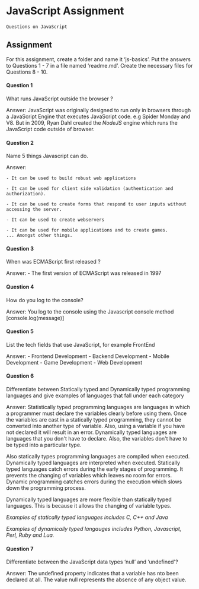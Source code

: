 # JavaScript Assignment

` Questions on JavaScript `

## Assignment
For this assignment, create a folder and name it ‘js-basics’. Put the answers to Questions 1 - 7 in a file named ‘readme.md’. Create the necessary files for Questions 8 - 10.

#### Question 1
What runs JavaScript outside the browser ?

Answer:
JavaScript was originally designed to run only in browsers through a JavaScript Engine that executes JavaScript code. e.g Spider Monday and V8. But in 2009, Ryan Dahl created the *NodeJS* engine which runs the JavaScript code outside of browser. 

#### Question 2
Name 5 things Javascript can do.

Answer:
    
    - It can be used to build robust web applications
    
    - It can be used for client side validation (authentication and authorization).
    
    - It can be used to create forms that respond to user inputs without accessing the server.
    
    - It can be used to create webservers
    
    - It can be used for mobile applications and to create games. 
    ... Amongst other things.

#### Question 3
When was ECMAScript first released ?

Answer:
    - The first version of ECMAScript was released in 1997

#### Question 4
How do you log to the console?

Answer:
You log to the console using the Javascript console method [console.log(message)]

#### Question 5
List the tech fields that use JavaScript, for example FrontEnd

Answer:
    - Frontend Development
    - Backend Development
    - Mobile Development
    - Game Development
    - Web Development

#### Question 6
Differentiate between Statically typed and Dynamically typed programming languages and give examples of languages that fall under each category

Answer:
Statistically typed programming languages are languages in which a programmer must declare the variables clearly before using them. Once the variables are cast in a statically typed programming, they cannot be converted into another type of variable. Also, using a variable if you have not declared it will result in an error. Dynamically typed languages are languages that you don't have to declare. Also, the variables don't have to be typed into a particular type.

Also statically types programming languages are compiled when executed. Dynamically typed languages are interpreted when executed. Statically typed languages catch errors during the early stages of programming. It prevents the changing of variables which leaves no room for errors. Dynamic programming catches errors during the execution which slows down the programming process.

Dynamically typed languages are more flexible than statically typed languages. This is because it allows the changing of variable types.

*Examples of statically typed languages includes C, C++ and Java*

*Examples of dynamically typed langauges includes Python, Javascript, Perl, Ruby and Lua.*

#### Question 7
Differentiate between the JavaScript data types ‘null’ and ‘undefined'?

Answer:
The undefined property indicates that a variable has nto been declared at all. The value null represents the absence of any object value.
